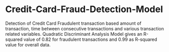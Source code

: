 # Credit-Card-Fraud-Detection-Model
Detection of Credit Card Fraudulent transaction based amount of transaction, time between consecutive transactions and various transaction related variables.
Quadratic Discriminant Analysis Model gives an R-squared value of 0.82 for fraudulent transactions and 0.99 as R-squared value for overall data.
